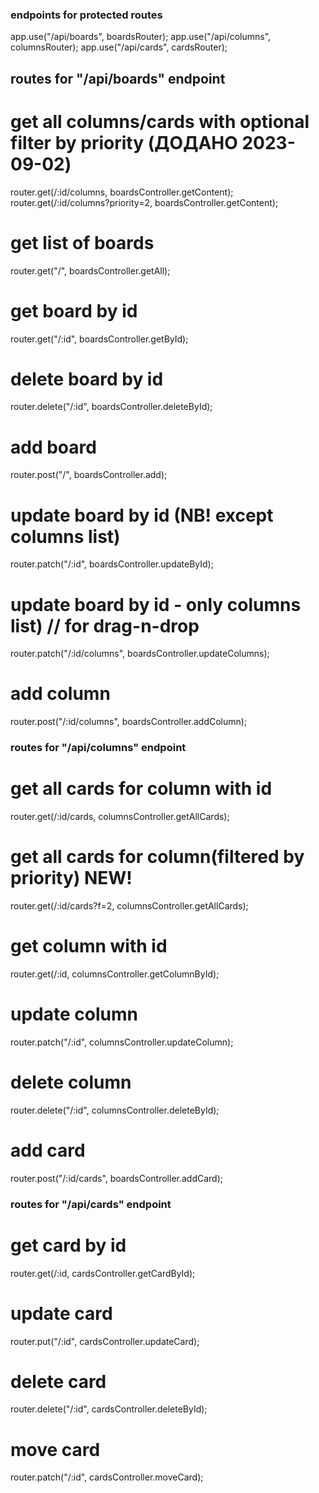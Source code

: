 ### endpoints for protected routes

app.use("/api/boards", boardsRouter);
app.use("/api/columns", columnsRouter);
app.use("/api/cards", cardsRouter);


## routes for "/api/boards" endpoint

# get all columns/cards with optional filter by priority (ДОДАНО 2023-09-02)
router.get(/:id/columns, boardsController.getContent);
router.get(/:id/columns?priority=2, boardsController.getContent);

# get list of boards
router.get("/", boardsController.getAll);

# get board by id
router.get("/:id", boardsController.getById);

# delete board by id
router.delete("/:id", boardsController.deleteById);

# add board
router.post("/", boardsController.add);

# update board by id (NB! except columns list)
router.patch("/:id",	boardsController.updateById);

# update board by id - only columns list) // for drag-n-drop
router.patch("/:id/columns",	boardsController.updateColumns);

# add column
router.post("/:id/columns",	boardsController.addColumn);


### routes for "/api/columns" endpoint

# get all cards for column with id
router.get(/:id/cards, columnsController.getAllCards);
# get all cards for column(filtered by priority) NEW!
router.get(/:id/cards?f=2, columnsController.getAllCards);

# get column with id
router.get(/:id, columnsController.getColumnById);

# update column
router.patch("/:id", columnsController.updateColumn);

# delete column
router.delete("/:id", columnsController.deleteById);

# add card
router.post("/:id/cards", boardsController.addCard);


### routes for "/api/cards" endpoint

# get card by id
router.get(/:id, cardsController.getCardById);

#  update card
router.put("/:id", cardsController.updateCard);

# delete card
router.delete("/:id", cardsController.deleteById);

# move card
router.patch("/:id", cardsController.moveCard);
